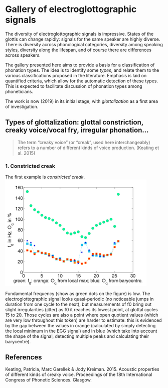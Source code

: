 Gallery of electroglottographic signals
=============

The diversity of electroglottographic signals is impressive. States of the glottis can change rapidly: signals for the same speaker are highly diverse. There is diversity across phonological categories, diversity among speaking styles, diversity along the lifespan, and of course there are differences across speakers. 

The gallery presented here aims to provide a basis for a classification of phonation types. The idea is to identify some _types_, and relate them to the various classifications proposed in the literature. Emphasis is laid on quantified criteria, which allow for the automatic detection of these types. This is expected to facilitate discussion of phonation types among phoneticians. 

The work is now (2019) in its initial stage, with _glottalization_ as a first area of investigation.

## Types of glottalization: glottal constriction, creaky voice/vocal fry, irregular phonation...

> The term “creaky voice” (or “creak”, used here
> interchangeably) refers to a number of different
> kinds of voice production. (Keating et al. 2015)

### 1. Constricted creak

The first example is _constricted creak_.
<img src="images/1.png" alt="First figure: constricted creak. Muong speaker M1. Syllable /paj/, Tone 4." width="450">

Fundamental frequency (show as green dots on the figure) is low. The electroglottographic signal looks quasi-periodic (no noticeable jumps in duration from one cycle to the next), but measurements of f0 bring out slight irregularities (jitter) as f0 it reaches its lowest point, at glottal cycles 15 to 20. Those cycles are also a point where open quotient values (which are very low throughout this token) are harder to estimate: this is evidenced by the gap between the values in orange (calculated by simply detecting the local minimum in the EGG signal) and in blue (which take into account the shape of the signal, detecting multiple peaks and calculating their barycentre).

## References
Keating, Patricia, Marc Garellek & Jody Kreiman. 2015. Acoustic properties of different kinds of creaky voice. Proceedings of the 18th International Congress of Phonetic Sciences. Glasgow.

